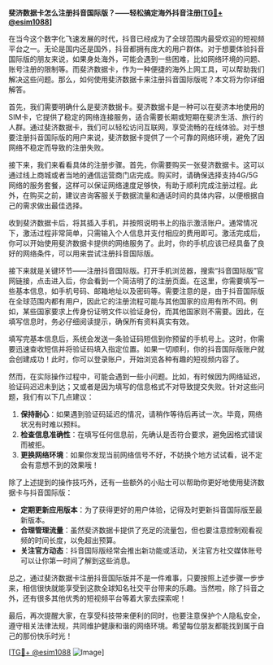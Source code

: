 **斐济数据卡怎么注册抖音国际版？——轻松搞定海外抖音注册[[TG💪+ @esim1088](https://t.me/s/esim1088)]**

在当今这个数字化飞速发展的时代，抖音已经成为了全球范围内最受欢迎的短视频平台之一。无论是国内还是国外，抖音都拥有庞大的用户群体。对于想要体验抖音国际版的朋友来说，如果身处海外，可能会遇到一些困难，比如网络环境的问题、账号注册的限制等。而斐济数据卡，作为一种便捷的海外上网工具，可以帮助我们解决这些问题。那么，如何使用斐济数据卡来注册抖音国际版呢？本文将为你详细解答。

首先，我们需要明确什么是斐济数据卡。斐济数据卡是一种可以在斐济本地使用的SIM卡，它提供了稳定的网络连接服务，适合需要长期或短期在斐济生活、旅行的人群。通过斐济数据卡，我们可以轻松访问互联网，享受流畅的在线体验。对于想要注册抖音国际版的用户来说，斐济数据卡提供了一个可靠的网络环境，避免了因网络不稳定而导致的注册失败。

接下来，我们来看看具体的注册步骤。首先，你需要购买一张斐济数据卡。这可以通过线上商城或者当地的通信运营商门店完成。购买时，请确保选择支持4G/5G网络的服务套餐，这样可以保证网络速度足够快，有助于顺利完成注册过程。此外，在购买之前，建议咨询客服关于数据流量和通话时间的具体内容，以便根据自己的需求做出最佳选择。

收到斐济数据卡后，将其插入手机，并按照说明书上的指示激活账户。通常情况下，激活过程非常简单，只需输入个人信息并支付相应的费用即可。激活完成后，你可以开始使用斐济数据卡提供的网络服务了。此时，你的手机应该已经具备了良好的网络条件，可以用来尝试注册抖音国际版。

接下来就是关键环节——注册抖音国际版。打开手机浏览器，搜索“抖音国际版”官网链接，点击进入后，你会看到一个简洁明了的注册页面。在这里，你需要填写一些基本信息，如手机号码、邮箱地址以及密码等。需要注意的是，由于抖音国际版在全球范围内都有用户，因此它的注册流程可能与其他国家的应用有所不同。例如，某些国家要求上传身份证明文件以验证身份，而其他国家则不需要。因此，在填写信息时，务必仔细阅读提示，确保所有资料真实有效。

填写完基本信息后，系统会发送一条验证码短信到你预留的手机号上。这时，你需要迅速查收短信并将验证码填入指定位置。如果一切顺利，你的抖音国际版账户就会创建成功！此时，你可以登录账户，开始浏览各种有趣的短视频内容了。

然而，在实际操作过程中，可能会遇到一些小问题。比如，有时候因为网络延迟，验证码迟迟未到达；又或者是因为填写的信息格式不对导致提交失败。针对这些问题，我们有以下几点建议：

1. **保持耐心**：如果遇到验证码延迟的情况，请稍作等待后再试一次。毕竟，网络状况有时难以预料。
2. **检查信息准确性**：在填写任何信息前，先确认是否符合要求，避免因格式错误而被拒。
3. **更换网络环境**：如果你发现当前网络信号不好，不妨换个地方试试看，说不定会有意想不到的效果哦！

除了上述提到的操作技巧外，还有一些额外的小贴士可以帮助你更好地使用斐济数据卡与抖音国际版：

- **定期更新应用版本**：为了获得更好的用户体验，记得及时更新抖音国际版至最新版本。
- **合理管理流量**：虽然斐济数据卡提供了充足的流量包，但也要注意控制观看视频的时间长度，以免超出预算。
- **关注官方动态**：抖音国际版经常会推出新功能或活动，关注官方社交媒体账号可以让你第一时间了解到这些消息。

总之，通过斐济数据卡注册抖音国际版并不是一件难事，只要按照上述步骤一步步来，相信很快就能享受到这款全球知名社交平台带来的乐趣。当然啦，除了抖音之外，还有很多其他优秀的短视频平台等着大家去探索呢！

最后，再次提醒大家，在享受科技带来便利的同时，也要注意保护个人隐私安全，遵守相关法律法规，共同维护健康和谐的网络环境。希望每位朋友都能找到属于自己的那份快乐时光！

[[TG💪+ @esim1088](https://t.me/s/esim1088) ![Image](https://i.postimg.cc/4NQfJmqS/Snipaste-2025-05-13-00-14-12.png)]